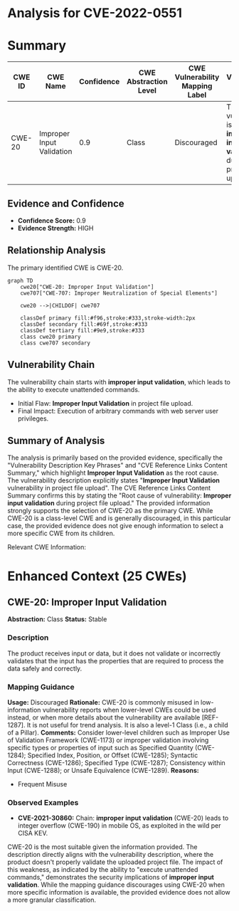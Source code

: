 # Analysis for CVE-2022-0551

# Summary
| CWE ID | CWE Name | Confidence | CWE Abstraction Level | CWE Vulnerability Mapping Label | CWE-Vulnerability Mapping Notes |
|---|---|---|---|---|---|
| CWE-20 | Improper Input Validation | 0.9 | Class | Discouraged | The vulnerability is due to the **improper input validation** during project file upload. |

## Evidence and Confidence

*   **Confidence Score:** 0.9
*   **Evidence Strength:** HIGH

## Relationship Analysis
The primary identified CWE is CWE-20.

```mermaid
graph TD
    cwe20["CWE-20: Improper Input Validation"]
    cwe707["CWE-707: Improper Neutralization of Special Elements"]

    cwe20 -->|CHILDOF| cwe707

    classDef primary fill:#f96,stroke:#333,stroke-width:2px
    classDef secondary fill:#69f,stroke:#333
    classDef tertiary fill:#9e9,stroke:#333
    class cwe20 primary
    class cwe707 secondary
```

## Vulnerability Chain
The vulnerability chain starts with **improper input validation**, which leads to the ability to execute unattended commands.
  - Initial Flaw: **Improper Input Validation** in project file upload.
  - Final Impact: Execution of arbitrary commands with web server user privileges.

## Summary of Analysis
The analysis is primarily based on the provided evidence, specifically the "Vulnerability Description Key Phrases" and "CVE Reference Links Content Summary," which highlight **Improper Input Validation** as the root cause.
The vulnerability description explicitly states "**Improper Input Validation** vulnerability in project file upload". The CVE Reference Links Content Summary confirms this by stating the "Root cause of vulnerability: **Improper input validation** during project file upload."
The provided information strongly supports the selection of CWE-20 as the primary CWE. While CWE-20 is a class-level CWE and is generally discouraged, in this particular case, the provided evidence does not give enough information to select a more specific CWE from its children.

Relevant CWE Information:

# Enhanced Context (25 CWEs)

## CWE-20: Improper Input Validation
**Abstraction:** Class
**Status:** Stable

### Description
The product receives input or data, but it does
        not validate or incorrectly validates that the input has the
        properties that are required to process the data safely and
        correctly.
### Mapping Guidance
**Usage:** Discouraged
**Rationale:** CWE-20 is commonly misused in low-information vulnerability reports when lower-level CWEs could be used instead, or when more details about the vulnerability are available [REF-1287]. It is not useful for trend analysis. It is also a level-1 Class (i.e., a child of a Pillar).
**Comments:** Consider lower-level children such as Improper Use of Validation Framework (CWE-1173) or improper validation involving specific types or properties of input such as Specified Quantity (CWE-1284); Specified Index, Position, or Offset (CWE-1285); Syntactic Correctness (CWE-1286); Specified Type (CWE-1287); Consistency within Input (CWE-1288); or Unsafe Equivalence (CWE-1289).
**Reasons:**
- Frequent Misuse

### Observed Examples
- **CVE-2021-30860:** Chain: **improper input validation** (CWE-20) leads to integer overflow (CWE-190) in mobile OS, as exploited in the wild per CISA KEV.

CWE-20 is the most suitable given the information provided. The description directly aligns with the vulnerability description, where the product doesn't properly validate the uploaded project file. The impact of this weakness, as indicated by the ability to "execute unattended commands," demonstrates the security implications of **improper input validation**. While the mapping guidance discourages using CWE-20 when more specific information is available, the provided evidence does not allow a more granular classification.